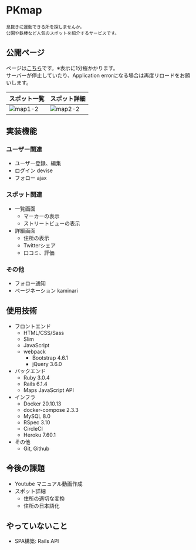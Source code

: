 # PKmap
```
息抜きに運動できる所を探しませんか。
公園や鉄棒など人気のスポットを紹介するサービスです。
```

## 公開ページ
ページは[こちら](https://pk-map.herokuapp.com/)です。※表示に1分程かかります。<br>
サーバーが停止していたり、Application errorになる場合は再度リロードをお願いします。

|スポット一覧|スポット詳細|
|---|---|
|![map1-2](https://user-images.githubusercontent.com/67915047/158372178-f114d3a2-51a9-4719-8618-ad869ae6a670.jpg)|![map2-2](https://user-images.githubusercontent.com/67915047/159012821-92dee965-7d5c-4892-b2d0-cbc16d7b5c10.jpg)|


## 実装機能

### ユーザー関連
* ユーザー登録、編集
* ログイン devise
* フォロー ajax

### スポット関連
* 一覧画面
  <!-- 複数表示: gon -->
  <!-- 吹き出し: setContent -->
  * マーカーの表示
  * ストリートビューの表示
* 詳細画面
  <!-- APIを叩く Post(M) -->
  * 住所の表示
  * Twitterシェア
  <!-- JavaScript, (comments/destroy)_ajax -->
  * 口コミ、評価

### その他
* フォロー通知
* ページネーション kaminari

## 使用技術
* フロントエンド
  * HTML/CSS/Sass
  * Slim
  * JavaScript
  <!-- drawer.js -->
  * webpack
    * Bootstrap 4.6.1
    <!-- ajax, ドロップダウン, flash[x], ローディング -->
    * jQuery 3.6.0
* バックエンド
  * Ruby 3.0.4
  * Rails 6.1.4
  <!-- 地図を表示 -->
  * Maps JavaScript API
  <!-- 高精度で緯度経度を算出 -->
  <!-- * Geocoding API -->
  <!-- ストリートビュー -->
  <!-- * Street View Static API -->
* インフラ
  * Docker 20.10.13
  * docker-compose 2.3.3
  <!-- * Puma -->
  * MySQL 8.0
  * RSpec 3.10
    <!-- * System spec -->
    <!-- * Request spec -->
  * CircleCI
  * Heroku 7.60.1
* その他
  <!-- * Visual Studio Code -->
  * Git, Github
  <!-- インフラ構成図 -->
  <!-- * drawio -->
  <!-- ファビコン -->
  <!-- * Adobe Fresco -->

## 今後の課題
* Youtube マニュアル動画作成
* スポット詳細
  - 住所の適切な変換
  - 住所の日本語化

## やっていないこと
* SPA構築: Rails API
